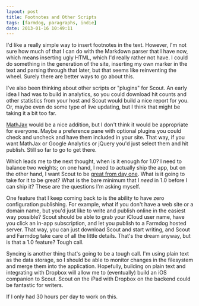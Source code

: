 ```yaml
---
layout: post
title: Footnotes and Other Scripts
tags: [farmdog, paragraphs, indie]
date: 2013-01-16 10:49:11
---
```


I'd like a really simple way to insert footnotes in the text. However, I'm not sure how much of that I can do with the Markdown parser that I have now, which means inserting ugly HTML, which I'd really rather not have. I could do something in the generation of the site, inserting my own marker in the text and parsing through that later, but that seems like reinventing the wheel. Surely there are better ways to go about this. 

I've also been thinking about other scripts or "plugins" for Scout. An early idea I had was to build in analytics, so you could download hit counts and other statistics from your host and Scout would build a nice report for you. Or, maybe even do some type of live updating, but I think that might be taking it a bit too far. 

[MathJax][1] would be a nice addition, but I don't think it would be appropriate for everyone. Maybe a preference pane with optional plugins you could check and uncheck and have them included in your site. That way, if you want MathJax or Google Analytics or jQuery you'd just select them and hit publish. Still so far to go to get there.

Which leads me to the next thought, when is it enough for 1.0? I need to balance two weights; on one hand, I need to actually ship the app, but on the other hand, I want Scout to be [great from day one][2]. What is it going to take for it to be great? What is the bare minimum that I *need* in 1.0 before I can ship it? These are the questions I'm asking myself.

One feature that I keep coming back to is the ability to have zero configuration publishing. For example, what if you don't have a web site or a domain name, but you'd just like to write and publish online in the easiest way possible? Scout should be able to grab your iCloud user name, have you click an in-app subscription, and let you publish to a Farmdog hosted server. That way, you can just download Scout and start writing, and Scout and Farmdog take care of all the little details. That's the dream anyway, but is that a 1.0 feature? Tough call. 

Syncing is another thing that's going to be a tough call. I'm using plain text as the data storage, so I should be able to monitor changes in the filesystem and merge them into the application. Hopefully, building on plain text and integrating with Dropbox will allow me to (eventually) build an iOS companion to Scout. Scout on the iPad with Dropbox on the backend could be fantastic for writers. 

If I only had 30 hours per day to work on this.


[1]: http://www.mathjax.org
[2]: http://www.marco.org/2010/07/04/great-since-day-one